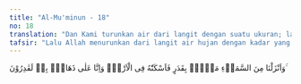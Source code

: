 ```yaml
---
title: "Al-Mu'minun - 18"
no: 18
translation: "Dan Kami turunkan air dari langit dengan suatu ukuran; lalu Kami jadikan air itu menetap di bumi, dan pasti Kami berkuasa melenyapkannya. "
tafsir: "Lalu Allah menurunkan dari langit air hujan dengan kadar yang diperlukan, tidak terlalu lebat sehingga menimbulkan bencana banjir dan tidak terlalu sedikit sehingga cukup untuk mengairi kebun-kebun yang memerlukannya. Ada pula tanah-tanah yang memerlukan banyak air, akan tetapi tidak tahan menerima hujan yang lebat, maka air yang diperlukan itu didatangkan dari negeri lain melalui sungai-sungai yang besar seperti sungai Nil di Mesir yang bersumber di tengah-tengah benua Afrika. Di samping membawa air yang diperlukan, juga membawa lumpur yang sangat bermanfaat untuk menambah kesuburan. Air dapat tersimpan baik sebagai sungai-sungai, danau-danau dan bahkan sebagian tersimpan dalam bumi sebagai air tanah dangkal maupun air tanah dalam atau sering disebut sebagai groundwater. \n\nSebagian dari air itu dijadikan Allah menetap dalam bumi untuk mengisi sumur-sumur dan parit-parit yang berfungsi dalam bidang irigasi, dan karena air dalam bumi itu bersentuhan pula dengan lapisan-lapisan logam dan zat kimia lainnya, air itu mengandung unsur-unsur kimiawi yang menambah kesuburan tanah, dan bila lewat di lereng gunung-gunung berapi dapat pula menjadi sumber-sumber air panas yang mengandung belerang, dan dapat dijadikan tempat pemandian air panas yang sangat berguna untuk menyembuhkan penyakit kulit dan sebagainya. \n\nSemua sumber penggunaan air itu, jika dimanfaatkan dengan rasa syukur kehadirat Allah, niscaya akan dapat dinikmati, akan tetapi jika manusia serakah dan merusaknya, maka sesungguhnya Allah berkuasa pula untuk menghilangkannya, terutama bila tempat-tempat itu dipakai untuk perbuatan maksiat."
---
```


وَاَنْزَلْنَا مِنَ السَّمَاۤءِ مَاۤءًۢ بِقَدَرٍ فَاَسْكَنّٰهُ فِى الْاَرْضِۖ وَاِنَّا عَلٰى ذَهَابٍۢ بِهٖ لَقٰدِرُوْنَ ۚ
